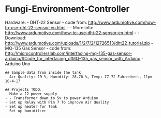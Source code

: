 # Fungi-Environment-Controller

Hardware:
    - DHT-22 Sensor - code from: http://www.ardumotive.com/how-to-use-dht-22-sensor-en.html
    - - More info: http://www.ardumotive.com/how-to-use-dht-22-sensor-en.html
    - - Download: http://www.ardumotive.com/uploads/1/2/7/2/12726513/dht22_tutorial.zip
    - MQ-135 Gas Sensor - code from: http://microcontrollerslab.com/interfacing-mq-135-gas-sensor-arduino/#Code_for_interfacing_ofMQ-135_gas_sensor_with_Arduino
    - Arduino Uno
    
    ## Sample data from inside the tank
    - Air Quality: 19 %, Humidity: 28.70 %, Temp: 77.72 Fahrenheit, 11pm 10-4-17 
    
    ## Projects TODO.
    - Make a 12 power supply 
    - - Transformer down to 5v to power Arduino 
    - Set up Relay with Pin 7 To improve Air Quality
    - Set up heater for Tank
    - Set up humidifier